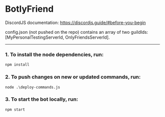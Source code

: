 # BotlyFriend

DiscordJS documentation: https://discordjs.guide/#before-you-begin

config.json (not pushed on the repo) contains an array of two guildIds: [MyPersonalTestingServerId, OnlyFriendsServerId].

---

### 1. To install the node dependencies, run:

`npm install`

### 2. To push changes on new or updated commands, run:

`node .\deploy-commands.js`

### 3. To start the bot locally, run:

`npm start`
